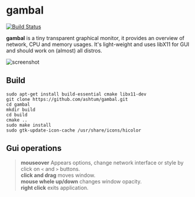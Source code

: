 # gambal

[![Build Status](https://travis-ci.com/ashtum/gambal.svg?branch=master)](https://travis-ci.com/ashtum/gambal)

**gambal** is a tiny transparent graphical monitor, it provides an overview of network, CPU and memory usages.
It's light-weight and uses libX11 for GUI and should work on (almost) all distros.

![screenshot](https://user-images.githubusercontent.com/11743154/105464742-42815c80-5ca7-11eb-881e-067637981c79.png)

## Build

```shell
sudo apt-get install build-essential cmake libx11-dev
git clone https://github.com/ashtum/gambal.git
cd gambal
mkdir build
cd build
cmake ..
sudo make install
sudo gtk-update-icon-cache /usr/share/icons/hicolor
```

## Gui operations

> **mouseover** Appears options, change network interface or style by click on `<` and `>` buttons.  
> **click and drag** moves window.  
> **mouse whele up/down** changes window opacity.  
> **right click** exits application.  
